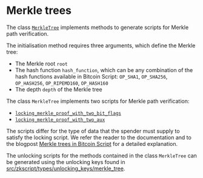 # Merkle trees

The class [`MerkleTree`](https://github.com/nchain-innovation/zkscript_package/blob/2aff19f031700c8a773cae3d16b48d427f44c2fc/src/zkscript/merkle_tree/merkle_tree.py#L8) implements methods to generate scripts for Merkle path verification.

The initialisation method requires three arguments, which define the Merkle tree:
- The Merkle root `root`
- The hash function `hash_function`, which can be any combination of the hash functions available in Bitcoin Script: `OP_SHA1`, `OP_SHA256`, `OP_HASH256`, `OP_RIPEMD160`, `OP_HASH160`
- The depth `depth` of the Merkle tree

The class `MerkleTree` implements two scripts for Merkle path verification:
- [`locking_merkle_proof_with_two_bit_flags`](https://github.com/nchain-innovation/zkscript_package/blob/2aff19f031700c8a773cae3d16b48d427f44c2fc/src/zkscript/merkle_tree/merkle_tree.py#L37)
- [`locking_merkle_proof_with_two_aux`](https://github.com/nchain-innovation/zkscript_package/blob/2aff19f031700c8a773cae3d16b48d427f44c2fc/src/zkscript/merkle_tree/merkle_tree.py#L80)

The scripts differ for the type of data that the spender must supply to satisfy the locking script.
We refer the reader to the documentation and to the blogpost [Merkle trees in Bitcoin Script](https://hackmd.io/@federicobarbacovi/BybFoBplJx) for a detailed explanation.

The unlocking scripts for the methods contained in the class  `MerkleTree` can be generated using the unlocking keys found in [src/zkscript/types/unlocking_keys/merkle_tree](../src/zkscript/types/unlocking_keys/merkle_tree.py).